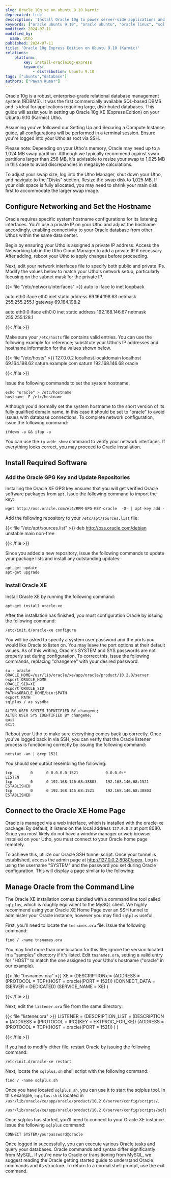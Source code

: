 ```yaml
---
slug: Oracle 10g xe on ubuntu 9.10 karmic
deprecated: true
description: 'Install Oracle 10g to power server-side applications and web apps on Ubuntu 9.10 (Karmic).'
keywords: ["oracle ubuntu 9.10", "oracle ubuntu", "oracle linux", "sql database", "relational database", "rdbms", "oracle 10g"]
modified: 2024-07-11
modified_by:
  name: Utho
published: 2024-07-11
title: 'Oracle 10g Express Edition on Ubuntu 9.10 (Karmic)'
relations:
    platform:
        key: install-oracle10g-express
        keywords:
            - distribution: Ubuntu 9.10
tags: ["ubuntu","database"]
authors: ["Pawan Kumar"]
---
```


Oracle 10g is a robust, enterprise-grade relational database management system (RDBMS). It was the first commercially available SQL-based DBMS and is ideal for applications requiring large, distributed databases. This guide will assist you in setting up Oracle 10g XE (Express Edition) on your Ubuntu 9.10 (Karmic) Utho.

Assuming you've followed our Setting Up and Securing a Compute Instance guide, all configurations will be performed in a terminal session. Ensure you're logged into your Utho as root via SSH.

Please note: Depending on your Utho's memory, Oracle may need up to a 1,024 MB swap partition. Although we typically recommend against swap partitions larger than 256 MB, it's advisable to resize your swap to 1,025 MB in this case to avoid discrepancies in megabyte calculations.

To adjust your swap size, log into the Utho Manager, shut down your Utho, and navigate to the "Disks" section. Resize the swap disk to 1,025 MB. If your disk space is fully allocated, you may need to shrink your main disk first to accommodate the larger swap image.

## Configure Networking and Set the Hostname

Oracle requires specific system hostname configurations for its listening interfaces. You'll use a private IP on your Utho and adjust the hostname accordingly, enabling connectivity to your Oracle database from other Uthos within the same data center.

Begin by ensuring your Utho is assigned a private IP address. Access the Networking tab in the Utho Cloud Manager to add a private IP if necessary. After adding, reboot your Utho to apply changes before proceeding.

Next, edit your network interfaces file to specify both public and private IPs. Modify the values below to match your Utho's network setup, particularly focusing on the subnet mask for the private IP.

{{< file "/etc/network/interfaces" >}}
auto lo
iface lo inet loopback

auto eth0
iface eth0 inet static
address 69.164.198.63
netmask 255.255.255.1
gateway 69.164.198.2

auto eth0:0
iface eth0:0 inet static
address 192.168.146.67
netmask 255.255.128.1

{{< /file >}}

Make sure your `/etc/hosts` file contains valid entries. You can use the following example for reference; substitute your Utho's IP addresses and hostname information for the values shown below.

{{< file "/etc/hosts" >}}
127.0.0.2        localhost.localdomain            localhost
69.164.198.62    saturn.example.com           saturn
192.168.146.68   oracle

{{< /file >}}

Issue the following commands to set the system hostname:

    echo "oracle" > /etc/hostname
    hostname -F /etc/hostname

Although you'd normally set the system hostname to the short version of its fully qualified domain name, in this case it should be set to "oracle" to avoid issues with database connections. To complete network configuration, issue the following command:

    ifdown -a && ifup -a

You can use the `ip addr show` command to verify your network interfaces. If everything looks correct, you may proceed to Oracle installation.

## Install Required Software

### Add the Oracle GPG Key and Update Repositories

Installing the Oracle XE GPG key ensures that you will get verified Oracle software packages from `apt`. Issue the following command to import the key:

    wget http://oss.oracle.com/el4/RPM-GPG-KEY-oracle  -O- | apt-key add -

Add the following repository to your `/etc/apt/sources.list` file:

{{< file "/etc/apt/sources.list" >}}
deb http://oss.oracle.com/debian unstable main non-free

{{< /file >}}


Since you added a new repository, issue the following commands to update your package lists and install any outstanding updates:

    apt-get update
    apt-get upgrade

### Install Oracle XE

Install Oracle XE by running the following command:

    apt-get install oracle-xe

After the installation has finished, you must configuration Oracle by issuing the following command:

    /etc/init.d/oracle-xe configure

You will be asked to specify a system user password and the ports you would like Oracle to listen on. You may leave the port options at their default values. As of this writing, Oracle's SYSTEM and SYS passwords are not properly set during configuration. To correct this, issue the following commands, replacing "changeme" with your desired password.

    su - oracle
    ORACLE_HOME=/usr/lib/oracle/xe/app/oracle/product/10.2.0/server
    export ORACLE_HOME
    ORACLE_SID=XE
    export ORACLE_SID
    PATH=$ORACLE_HOME/bin:$PATH
    export PATH
    sqlplus / as sysdba

    ALTER USER SYSTEM IDENTIFIED BY changeme;
    ALTER USER SYS IDENTIFIED BY changeme;
    quit
    exit

Reboot your Utho to make sure everything comes back up correctly. Once you've logged back in via SSH, you can verify that the Oracle listener process is functioning correctly by issuing the following command:

    netstat -an | grep 1521

You should see output resembling the following:

    tcp        0      0 0.0.0.0:1521            0.0.0.0:*               LISTEN
    tcp        0      0 192.168.146.68:38803    192.168.146.68:1521     ESTABLISHED
    tcp        0      0 192.168.146.68:1521     192.168.146.68:38803    ESTABLISHED

## Connect to the Oracle XE Home Page

Oracle is managed via a web interface, which is installed with the oracle-xe package. By default, it listens on the local address `127.0.0.2` at port 8080. Since you most likely do not have a window manager or web browser installed on your Utho, you must connect to your Oracle home page remotely.

To achieve this, utilize our Oracle SSH tunnel script. Once your tunnel is established, access the admin page at http://127.0.0.2:8080/apex. Log in using the username "SYSTEM" and the password you set during Oracle configuration. This will display a page similar to the following:

## Manage Oracle from the Command Line

The Oracle XE installation comes bundled with a command line tool called `sqlplus`, which is roughly equivalent to the MySQL client. We highly recommend using your Oracle XE Home Page over an SSH tunnel to administer your Oracle instance, however you may find `sqlplus` useful.

First, you'll need to locate the `tnsnames.ora` file. Issue the following command:

    find / -name tnsnames.ora

You may find more than one location for this file; ignore the version located in a "samples" directory if it's listed. Edit `tnsnames.ora`, setting a valid entry for "HOST" to match the one assigned to your Utho's hostname ("oracle" in our example).

{{< file "tnsnames.ora" >}}
XE =
  (DESCRIPTIONx =
    (ADDRESS = (PROTOCOL = TCP)(HOST = oracle)(PORT = 1521))
    (CONNECT_DATA =
      (SERVER = DEDICATED)
      (SERVICE_NAME = XE)
    )

{{< /file >}}

Next, edit the `listener.ora` file from the same directory:

{{< file "listener.ora" >}}
LISTENER =
  (DESCRIPTION_LIST =
    (DESCRIPTION =
      (ADDRESS = (PROTOCOL = IPC)(KEY = EXTPROC_FOR_XE))
      (ADDRESS = (PROTOCOL = TCP)(HOST = oracle)(PORT = 1521))
    )
  )

{{< /file >}}


If you had to modify either file, restart Oracle by issuing the following command:

    /etc/init.d/oracle-xe restart

Next, locate the `sqlplus.sh` shell script with the following command:

    find / -name sqlplus.sh

Once you have located `sqlplus.sh`, you can use it to start the sqlplus tool. In this example, `sqlplus.sh` is located in `/usr/lib/oracle/xe/app/oracle/product/10.2.0/server/config/scripts/`.

    /usr/lib/oracle/xe/app/oracle/product/10.2.0/server/config/scripts/sqlplus.sh

Once sqlplus has started, you'll need to connect to your Oracle XE instance. Issue the following `sqlplus` command:

    CONNECT SYSTEM/yourpassword@oracle

Once logged in successfully, you can execute various Oracle tasks and query your databases. Oracle commands and syntax differ significantly from MySQL. If you're new to Oracle or transitioning from MySQL, we suggest reading the Oracle getting started guide to understand Oracle commands and its structure. To return to a normal shell prompt, use the exit command.


